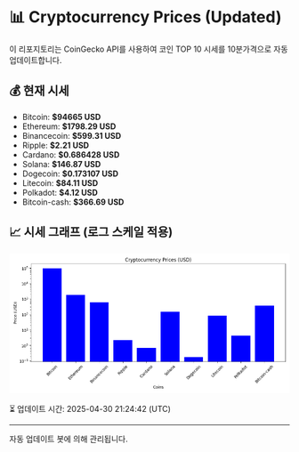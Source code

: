 
# 📊 Cryptocurrency Prices (Updated)

이 리포지토리는 CoinGecko API를 사용하여 코인 TOP 10 시세를 10분가격으로 자동 업데이트합니다.

## 💰 현재 시세
- Bitcoin: **$94665 USD**
- Ethereum: **$1798.29 USD**
- Binancecoin: **$599.31 USD**
- Ripple: **$2.21 USD**
- Cardano: **$0.686428 USD**
- Solana: **$146.87 USD**
- Dogecoin: **$0.173107 USD**
- Litecoin: **$84.11 USD**
- Polkadot: **$4.12 USD**
- Bitcoin-cash: **$366.69 USD**

## 📈 시세 그래프 (로그 스케일 적용)
![Crypto Prices](crypto_prices.png)

⏳ 업데이트 시간: 2025-04-30 21:24:42 (UTC)

---
자동 업데이트 봇에 의해 관리됩니다.

